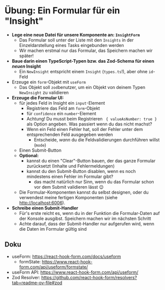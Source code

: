 # Übung: Ein Formular für ein "Insight"

- **Lege eine neue Datei für unsere Komponente an: `InsightForm`**
  - Das Formular soll unter der Liste mit den `Insights` in der Einzeldarstellung eines Tasks eingebunden werden
  - Wir machen erstmal nur das Formular, das Speichern machen wir später!
- **Baue darin einen TypeScript-Typen bzw. das Zod-Schema für einen _neuen_ Insight**
  - Ein `NewInsight` entspricht einem `Insight` (`types.ts`!), aber ohne `id`-Feld
- Erzeuge ein `form`-Objekt mit `useForm`
  - Das Objekt soll `zod`benutzer, um ein Objekt von deinem Typen `NewInsight` zu validieren
- **Erzeuge die Formular UI:**
  - für jedes Feld in Insight ein `input`-Element
    - Registriere das Feld am `form`-Objekt 
    - für `confidence` ein `number`-Element
    - Achtung! Du musst beim Registrieren ` { valueAsNumber: true }` als Option angeben. Was passiert wenn du das nicht machst?
    - Wenn ein Feld einen Fehler hat, soll der Fehler unter dem entsprechenden Feld ausgegeben werden
      - Entscheide, _wann_ du die Feldvalidierungen durchführen willst (`mode`) 
  - Einen Submit-Button
  - **Optional:** 
    - kannst du einen "Clear"-Button bauen, der das ganze Formular zurücksetzt (Inhalte und Fehlermeldungen)
    - kannst du den Submit-Button disablen, wenn es noch mindestens einen Fehler im Formular gibt?
      - das macht natürlich nur Sinn, wenn du das Formular schon vor dem Submit validieren lässt 😉
  - Die Formular-Komponenten kannst du selbst designen, oder du verwendest meine fertigen Komponenten (siehe [http://localhost:6006](StoryBook)).
- **Schreibe einen Submit-Handler**
  - Für's erste reicht es, wenn du in der Funktion die Formular-Daten auf der Konsole ausgibst. Speichern machen wir im nächsten Schritt
  - Achte darauf, dass der Submit-Handler nur aufgerufen wird, wenn die Daten im Formular gültig sind

## Doku

- useForm: https://react-hook-form.com/docs/useform
  - formState: https://www.react-hook-form.com/api/useform/formstate/
- useForm API: https://www.react-hook-form.com/api/useform/
- Zod Resolver: https://github.com/react-hook-form/resolvers?tab=readme-ov-file#zod